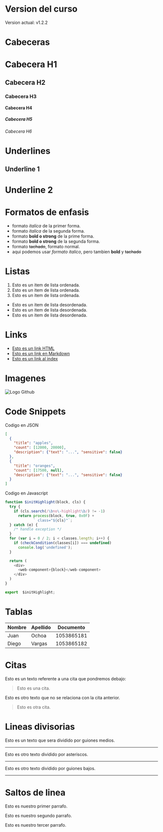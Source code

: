 # Version del curso
Version actual: v1.2.2

# Cabeceras
# Cabecera H1
## Cabecera H2
### Cabecera H3
#### Cabecera H4
##### Cabecera H5
###### Cabecera H6

# Underlines
Underline 1
-----------

Underline 2
===========

# Formatos de enfasis
- formato *italica* de la primer forma.
- formato _italica_ de la segunda forma.
- formato **bold o strong** de la prime forma.
- formato __bold o strong__ de la segunda forma.
- formato ~~tachado~~, formato normal.
- aqui podemos usar *formato italico*, pero tambien **bold** y ~~tachado~~

# Listas
1. Esto es un item de lista ordenada.
2. Esto es un item de lista ordenada.
3. Esto es un item de lista ordenada.
- Esto es un item de lista desordenada.
- Esto es un item de lista desordenada.
- Esto es un item de lista desordenada.

# Links
- <a href="http://www.google.com">Esto es un link HTML</a>
- [Esto es un link en Markdown](http://www.google.com)
- [Esto es un link al index](index.html)

# Imagenes
![Logo Github](https://logosmarcas.com/wp-content/uploads/2017/01/GitHub-Logo.png)

# Code Snippets
Codigo en JSON
```JSON
[
  {
    "title": "apples",
    "count": [12000, 20000],
    "description": {"text": "...", "sensitive": false}
  },
  {
    "title": "oranges",
    "count": [17500, null],
    "description": {"text": "...", "sensitive": false}
  }
]
```
Codigo en Javascript
```Javascript
function $initHighlight(block, cls) {
  try {
    if (cls.search(/\bno\-highlight\b/) != -1)
      return process(block, true, 0x0F) +
             ` class="${cls}"`;
  } catch (e) {
    /* handle exception */
  }
  for (var i = 0 / 2; i < classes.length; i++) {
    if (checkCondition(classes[i]) === undefined)
      console.log('undefined');
  }

  return (
    <div>
      <web-component>{block}</web-component>
    </div>
  )
}

export  $initHighlight;
```

# Tablas
| Nombre | Apellido | Documento |
| ------ | -------- | --------- |
| Juan   | Ochoa    | 1053865181 |
| Diego  | Vargas   | 1053865182 |

# Citas
Esto es un texto referente a una cita que pondremos debajo:
> Esto es una cita.

Esto es otro texto que no se relaciona con la cita anterior.
> Esto es otra cita.

# Lineas divisorias
Esto es un texto que sera dividido por guiones medios. 

---
Esto es otro texto dividido por asteriscos.

***
Esto es otro texto dividido por guiones bajos.

___

# Saltos de linea
Esto es nuestro primer parrafo.

Esto es nuestro segundo parrafo.

Esto es nuestro tercer parrafo.